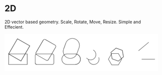 # 2D

2D vector based geometry. Scale, Rotate, Move, Resize. Simple and Effecient.

![](screenshots/demo.png?raw=true "Demo") 
